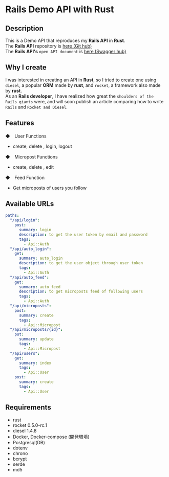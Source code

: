 #  Rails Demo API with Rust

## Description
This is a Demo API that reproduces my **Rails API** in **Rust**.<br>
The **Rails API** repository is [here (Git hub)](https://github.com/takaya787/tut_backend)<br>
The **Rails API's** `open API document` is [here (Swagger hub)](https://app.swaggerhub.com/apis/takaya787/rails-tutorial-api/1.0.0)

## Why I create
I was interested in creating an API in **Rust**, so I tried to create one using `diesel`, a popular **ORM** made by **rust**, and `rocket`, a framework also made by **rust**. <br> 
As an **Rails developer**, I have realized how great the `shoulders of the Rails giants` were, and will soon publish an article comparing how to write `Rails` and `Rocket and Diesel`.

## Features
◆　User Functions 
* create, delete , login, logout

◆　Micropost Functions
* create, delete , edit

◆　Feed Function
* Get microposts of users you follow

## Available URLs

```YAML
paths:
  "/api/login":
    post:
      summary: login
      description: to get the user token by email and password
      tags:
        - Api::Auth
  "/api/auto_login":
    get:
      summary: auto_login
      description: to get the user object through user token
      tags:
        - Api::Auth
  "/api/auto_feed":
    get:
      summary: auto_feed
      description: to get microposts feed of following users 
      tags:
        - Api::Auth
  "/api/microposts":
    post:
      summary: create
      tags:
        - Api::Micropost
  "/api/microposts/{id}":
    put:
      summary: update
      tags:
        - Api::Micropost
  "/api/users":
    get:
      summary: index
      tags:
        - Api::User
    post:
      summary: create
      tags:
        - Api::User
```

## Requirements
* rust
* rocket 0.5.0-rc.1 
* diesel 1.4.8
* Docker, Docker-compose (開発環境)
* Postgresql(DB)
* dotenv
* chrono
* bcrypt
* serde
* md5
